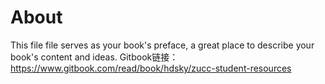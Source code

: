 # About

This file file serves as your book's preface, a great place to describe your book's content and ideas.
Gitbook链接：https://www.gitbook.com/read/book/hdsky/zucc-student-resources
